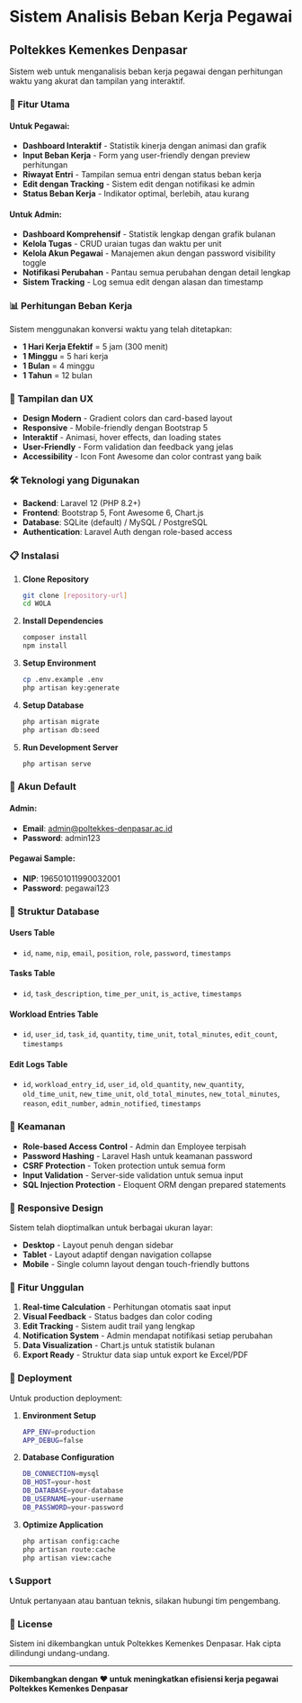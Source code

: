 # Sistem Analisis Beban Kerja Pegawai
## Poltekkes Kemenkes Denpasar

Sistem web untuk menganalisis beban kerja pegawai dengan perhitungan waktu yang akurat dan tampilan yang interaktif.

### 🚀 Fitur Utama

#### Untuk Pegawai:
- **Dashboard Interaktif** - Statistik kinerja dengan animasi dan grafik
- **Input Beban Kerja** - Form yang user-friendly dengan preview perhitungan
- **Riwayat Entri** - Tampilan semua entri dengan status beban kerja
- **Edit dengan Tracking** - Sistem edit dengan notifikasi ke admin
- **Status Beban Kerja** - Indikator optimal, berlebih, atau kurang

#### Untuk Admin:
- **Dashboard Komprehensif** - Statistik lengkap dengan grafik bulanan
- **Kelola Tugas** - CRUD uraian tugas dan waktu per unit
- **Kelola Akun Pegawai** - Manajemen akun dengan password visibility toggle
- **Notifikasi Perubahan** - Pantau semua perubahan dengan detail lengkap
- **Sistem Tracking** - Log semua edit dengan alasan dan timestamp

### 📊 Perhitungan Beban Kerja

Sistem menggunakan konversi waktu yang telah ditetapkan:
- **1 Hari Kerja Efektif** = 5 jam (300 menit)
- **1 Minggu** = 5 hari kerja
- **1 Bulan** = 4 minggu
- **1 Tahun** = 12 bulan

### 🎨 Tampilan dan UX

- **Design Modern** - Gradient colors dan card-based layout
- **Responsive** - Mobile-friendly dengan Bootstrap 5
- **Interaktif** - Animasi, hover effects, dan loading states
- **User-Friendly** - Form validation dan feedback yang jelas
- **Accessibility** - Icon Font Awesome dan color contrast yang baik

### 🛠️ Teknologi yang Digunakan

- **Backend**: Laravel 12 (PHP 8.2+)
- **Frontend**: Bootstrap 5, Font Awesome 6, Chart.js
- **Database**: SQLite (default) / MySQL / PostgreSQL
- **Authentication**: Laravel Auth dengan role-based access

### 📋 Instalasi

1. **Clone Repository**
   ```bash
   git clone [repository-url]
   cd WOLA
   ```

2. **Install Dependencies**
   ```bash
   composer install
   npm install
   ```

3. **Setup Environment**
   ```bash
   cp .env.example .env
   php artisan key:generate
   ```

4. **Setup Database**
   ```bash
   php artisan migrate
   php artisan db:seed
   ```

5. **Run Development Server**
   ```bash
   php artisan serve
   ```

### 👥 Akun Default

#### Admin:
- **Email**: admin@poltekkes-denpasar.ac.id
- **Password**: admin123

#### Pegawai Sample:
- **NIP**: 196501011990032001
- **Password**: pegawai123

### 📁 Struktur Database

#### Users Table
- `id`, `name`, `nip`, `email`, `position`, `role`, `password`, `timestamps`

#### Tasks Table
- `id`, `task_description`, `time_per_unit`, `is_active`, `timestamps`

#### Workload Entries Table
- `id`, `user_id`, `task_id`, `quantity`, `time_unit`, `total_minutes`, `edit_count`, `timestamps`

#### Edit Logs Table
- `id`, `workload_entry_id`, `user_id`, `old_quantity`, `new_quantity`, `old_time_unit`, `new_time_unit`, `old_total_minutes`, `new_total_minutes`, `reason`, `edit_number`, `admin_notified`, `timestamps`

### 🔐 Keamanan

- **Role-based Access Control** - Admin dan Employee terpisah
- **Password Hashing** - Laravel Hash untuk keamanan password
- **CSRF Protection** - Token protection untuk semua form
- **Input Validation** - Server-side validation untuk semua input
- **SQL Injection Protection** - Eloquent ORM dengan prepared statements

### 📱 Responsive Design

Sistem telah dioptimalkan untuk berbagai ukuran layar:
- **Desktop** - Layout penuh dengan sidebar
- **Tablet** - Layout adaptif dengan navigation collapse
- **Mobile** - Single column layout dengan touch-friendly buttons

### 🎯 Fitur Unggulan

1. **Real-time Calculation** - Perhitungan otomatis saat input
2. **Visual Feedback** - Status badges dan color coding
3. **Edit Tracking** - Sistem audit trail yang lengkap
4. **Notification System** - Admin mendapat notifikasi setiap perubahan
5. **Data Visualization** - Chart.js untuk statistik bulanan
6. **Export Ready** - Struktur data siap untuk export ke Excel/PDF

### 🚀 Deployment

Untuk production deployment:

1. **Environment Setup**
   ```bash
   APP_ENV=production
   APP_DEBUG=false
   ```

2. **Database Configuration**
   ```bash
   DB_CONNECTION=mysql
   DB_HOST=your-host
   DB_DATABASE=your-database
   DB_USERNAME=your-username
   DB_PASSWORD=your-password
   ```

3. **Optimize Application**
   ```bash
   php artisan config:cache
   php artisan route:cache
   php artisan view:cache
   ```

### 📞 Support

Untuk pertanyaan atau bantuan teknis, silakan hubungi tim pengembang.

### 📄 License

Sistem ini dikembangkan untuk Poltekkes Kemenkes Denpasar. Hak cipta dilindungi undang-undang.

---

**Dikembangkan dengan ❤️ untuk meningkatkan efisiensi kerja pegawai Poltekkes Kemenkes Denpasar**